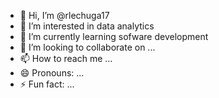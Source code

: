 - 👋 Hi, I’m @rlechuga17
- 👀 I’m interested in data analytics
- 🌱 I’m currently learning sofware development
- 💞️ I’m looking to collaborate on ...
- 📫 How to reach me ...
- 😄 Pronouns: ...
- ⚡ Fun fact: ...

<!---
rlechuga17/rlechuga17 is a ✨ special ✨ repository because its `README.md` (this file) appears on your GitHub profile.
You can click the Preview link to take a look at your changes.
--->
